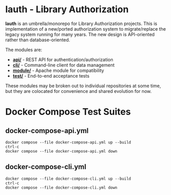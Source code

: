 # lauth - Library Authorization

**lauth** is an umbrella/monorepo for Library Authorization projects. This is
implementation of a new/ported authorization system to migrate/replace the
legacy system running for many years. The new design is API-oriented rather
than database-oriented.

The modules are:

 - **[api/](./api/)** - REST API for authentication/authorization
 - **[cli/](./cli/)** - Command-line client for data management
 - **[module/](./module/)** - Apache module for compatibility
 - **[test/](./test/)** - End-to-end acceptance tests

These modules may be broken out to individual repositories at some time, but
they are colocated for convenience and shared evolution for now.

# Docker Compose Test Suites
## docker-compose-api.yml
``` shell
docker compose --file docker-compose-api.yml up --build
ctrl-c
docker compose --file docker-compose-api.yml down
```

## docker-compose-cli.yml
``` shell
docker compose --file docker-compose-cli.yml up --build
ctrl-c
docker compose --file docker-compose-cli.yml down
```
